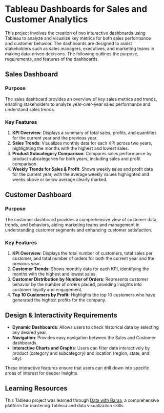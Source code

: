 # Tableau Dashboards for Sales and Customer Analytics

This project involves the creation of two interactive dashboards using Tableau to analyze and visualize key metrics for both sales performance and customer behavior. The dashboards are designed to assist stakeholders such as sales managers, executives, and marketing teams in making data-driven decisions. The following outlines the purpose, requirements, and features of the dashboards.

## Sales Dashboard

### Purpose
The sales dashboard provides an overview of key sales metrics and trends, enabling stakeholders to analyze year-over-year sales performance and understand sales trends.

### Key Features
1. **KPI Overview**: Displays a summary of total sales, profits, and quantities for the current year and the previous year.
2. **Sales Trends**: Visualizes monthly data for each KPI across two years, highlighting the months with the highest and lowest sales.
3. **Product Subcategory Comparison**: Compares sales performance by product subcategories for both years, including sales and profit comparison.
4. **Weekly Trends for Sales & Profit**: Shows weekly sales and profit data for the current year, with the average weekly values highlighted and weeks above or below average clearly marked.

## Customer Dashboard

### Purpose
The customer dashboard provides a comprehensive view of customer data, trends, and behaviors, aiding marketing teams and management in understanding customer segments and enhancing customer satisfaction.

### Key Features
1. **KPI Overview**: Displays the total number of customers, total sales per customer, and total number of orders for both the current year and the previous year.
2. **Customer Trends**: Shows monthly data for each KPI, identifying the months with the highest and lowest sales.
3. **Customer Distribution by Number of Orders**: Represents customer behavior by the number of orders placed, providing insights into customer loyalty and engagement.
4. **Top 10 Customers by Profit**: Highlights the top 10 customers who have generated the highest profits for the company.

## Design & Interactivity Requirements

- **Dynamic Dashboards**: Allows users to check historical data by selecting any desired year.
- **Navigation**: Provides easy navigation between the Sales and Customer dashboards.
- **Interactive Charts and Graphs**: Users can filter data interactively by product (category and subcategory) and location (region, state, and city).

These interactive features ensure that users can drill down into specific areas of interest for deeper insights.

## Learning Resources

This Tableau project was learned through [Data with Baraa](https://www.datawithbaraa.com/), a comprehensive platform for mastering Tableau and data visualization skills.
